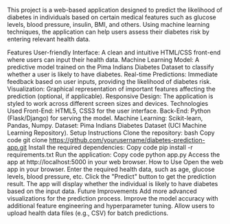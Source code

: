 This project is a web-based application designed to predict the likelihood of diabetes in individuals based on certain medical features such as glucose levels, blood pressure, insulin, BMI, and others. Using machine learning techniques, the application can help users assess their diabetes risk by entering relevant health data.

Features
User-friendly Interface: A clean and intuitive HTML/CSS front-end where users can input their health data.
Machine Learning Model: A predictive model trained on the Pima Indians Diabetes Dataset to classify whether a user is likely to have diabetes.
Real-time Predictions: Immediate feedback based on user inputs, providing the likelihood of diabetes risk.
Visualization: Graphical representation of important features affecting the prediction (optional, if applicable).
Responsive Design: The application is styled to work across different screen sizes and devices.
Technologies Used
Front-End: HTML5, CSS3 for the user interface.
Back-End: Python (Flask/Django) for serving the model.
Machine Learning: Scikit-learn, Pandas, Numpy.
Dataset: Pima Indians Diabetes Dataset (UCI Machine Learning Repository).
Setup Instructions
Clone the repository:
bash
Copy code
git clone https://github.com/yourusername/diabetes-prediction-app.git
Install the required dependencies:
Copy code
pip install -r requirements.txt
Run the application:
Copy code
python app.py
Access the app at http://localhost:5000 in your web browser.
How to Use
Open the web app in your browser.
Enter the required health data, such as age, glucose levels, blood pressure, etc.
Click the "Predict" button to get the prediction result.
The app will display whether the individual is likely to have diabetes based on the input data.
Future Improvements
Add more advanced visualizations for the prediction process.
Improve the model accuracy with additional feature engineering and hyperparameter tuning.
Allow users to upload health data files (e.g., CSV) for batch predictions.
